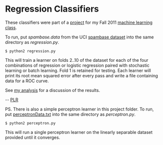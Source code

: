# Regression Classifiers

These classifiers were part of a [project](http://www.ccs.neu.edu/home/jaa/CS6140.11F/Homeworks/hw.03.html) for my Fall 2011 [machine learning class](http://www.ccs.neu.edu/home/jaa/CS6140.11F/).

To run, put *spambase.data* from the UCI [spambase dataset](http://archive.ics.uci.edu/ml/datasets/Spambase) into the same directory as *regression.py*.

    $ python2 regression.py

This will train a learner on folds 2..10 of the dataset for each of the four combinations of regression or logistic regression paired with stochastic learning or batch learning. Fold 1 is retained for testing. Each learner will print its root mean squared error after every pass and write a file containing data for a ROC curve.

See [my analysis](https://docs.google.com/document/d/1X-QElILvBe5w8qHwWBecVl-pZCs__s_E3kI3tuK1OLU/edit) for a discussion of the results.

-- [PLR](http://f06mote.com)


PS. There is also a simple perceptron learner in this project folder. To run, put [perceptronData.txt](http://www.ccs.neu.edu/home/jaa/CS6140.11F/Homeworks/perceptronData.txt) into the same directory as *perceptron.py*.

    $ python2 perceptron.py

This will run a single perceptron learner on the linearly separable dataset provided until it converges.
